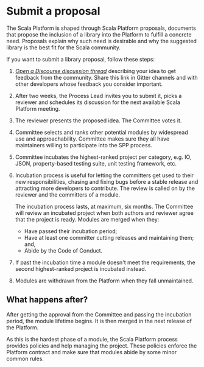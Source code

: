 # Submit a proposal

The Scala Platform is shaped through Scala Platform proposals, documents
that propose the inclusion of a library into the Platform to fulfill a
concrete need. Proposals explain why such need is desirable and why the
suggested library is the best fit for the Scala community.

If you want to submit a library proposal, follow these steps:

1.  [*Open a Discourse discussion thread*](http://internals.scala-lang.org)
    describing your idea to get feedback from the community. Share this link in
    Gitter channels and with other developers whose feedback you consider
    important.
2.  After two weeks, the Process Lead invites you to submit it, picks a
    reviewer and schedules its discussion for the next available Scala Platform meeting.
3.  The reviewer presents the proposed idea. The Committee votes it.
4.  Committee selects and ranks other potential modules by widespread
    use and approachability. Committee makes sure they all have
    maintainers willing to participate into the SPP process.
5.  Committee incubates the highest-ranked project per category, e.g.
    IO, JSON, property-based testing suite, unit testing
    framework, etc.
6.  Incubation process is useful for letting the committers get used to
    their new responsibilities, chasing and fixing bugs before a
    stable release and attracting more developers to contribute. The
    review is called on by the reviewer and the committers of
    a module.
    
    The incubation process lasts, at maximum, six months. The Committee
    will review an incubated project when both authors and reviewer agree
    that the project is ready. Modules are merged when they:
    *  Have passed their incubation period;
    *  Have at least one committer cutting releases and maintaining them; and,
    *  Abide by the Code of Conduct.
    
7.  If past the incubation time a module doesn't meet the requirements,
    the second highest-ranked project is incubated instead.
8.  Modules are withdrawn from the Platform when they fall unmaintained.

## What happens after?

After getting the approval from the Committee and passing the incubation
period, the module lifetime begins. It is then merged in the next
release of the Platform.

As this is the hardest phase of a module, the Scala Platform process
provides policies and help managing the project. These policies enforce
the Platform contract and make sure that modules abide by some minor
common rules.


